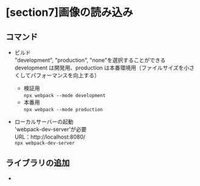 # [section7]画像の読み込み

## コマンド

- ビルド  
   "development", "production", "none"を選択することができる  
   development は開発用、production は本番環境用（ファイルサイズを小さくしてパフォーマンスを向上する）

  - 検証用  
    `npx webpack --mode development`
  - 本番用  
    `npx webpack --mode production`

- ローカルサーバーの起動  
  'webpack-dev-server'が必要  
  URL：http://localhost:8080/  
  `npx webpack-dev-server`

## ライブラリの追加

- 